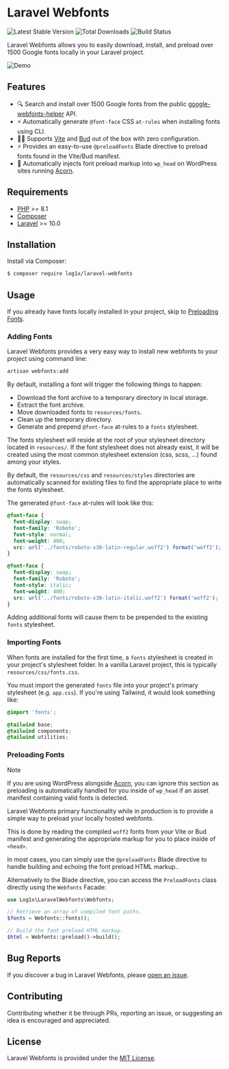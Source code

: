 # Laravel Webfonts

![Latest Stable Version](https://img.shields.io/packagist/v/log1x/laravel-webfonts.svg?style=flat-square)
![Total Downloads](https://img.shields.io/packagist/dt/log1x/laravel-webfonts.svg?style=flat-square)
![Build Status](https://img.shields.io/github/actions/workflow/status/log1x/laravel-webfonts/main.yml?branch=main&style=flat-square)

Laravel Webfonts allows you to easily download, install, and preload over 1500 Google fonts locally in your Laravel project.

![Demo](https://i.imgur.com/JgotyKK.gif)

## Features

- 🔍️ Search and install over 1500 Google fonts from the public [google-webfonts-helper](https://github.com/majodev/google-webfonts-helper) API.
- ⚡️ Automatically generate `@font-face` CSS `at-rules` when installing fonts using CLI.
- 🧑‍💻 Supports [Vite](https://vitejs.dev/) and [Bud](https://github.com/roots/bud) out of the box with zero configuration.
- ⚡️ Provides an easy-to-use `@preloadFonts` Blade directive to preload fonts found in the Vite/Bud manifest.
- 🚀 Automatically injects font preload markup into `wp_head` on WordPress sites running [Acorn](https://github.com/roots/acorn).

## Requirements

- [PHP](https://secure.php.net/manual/en/install.php) >= 8.1
- [Composer](https://getcomposer.org/download/)
- [Laravel](https://github.com/laravel/laravel) >= 10.0

## Installation

Install via Composer:

```sh
$ composer require log1x/laravel-webfonts
```

## Usage

If you already have fonts locally installed in your project, skip to [Preloading Fonts](#preloading-fonts).

### Adding Fonts

Laravel Webfonts provides a very easy way to install new webfonts to your project using command line:

```sh
artisan webfonts:add
```

By default, installing a font will trigger the following things to happen:

- Download the font archive to a temporary directory in local storage.
- Extract the font archive.
- Move downloaded fonts to `resources/fonts`.
- Clean up the temporary directory.
- Generate and prepend `@font-face` at-rules to a `fonts` stylesheet.

The fonts stylesheet will reside at the root of your stylesheet directory located in `resources/`. If the font stylesheet does not already exist, it will be created using the most common stylesheet extension (css, scss, ...) found among your styles.

By default, the `resources/css` and `resources/styles` directories are automatically scanned for existing files to find the appropriate place to write the fonts stylesheet.

The generated `@font-face` at-rules will look like this:

```css
@font-face {
  font-display: swap;
  font-family: 'Roboto';
  font-style: normal;
  font-weight: 400;
  src: url('../fonts/roboto-v30-latin-regular.woff2') format('woff2');
}

@font-face {
  font-display: swap;
  font-family: 'Roboto';
  font-style: italic;
  font-weight: 400;
  src: url('../fonts/roboto-v30-latin-italic.woff2') format('woff2');
}
```

Adding additional fonts will cause them to be prepended to the existing `fonts` stylesheet.

### Importing Fonts

When fonts are installed for the first time, a `fonts` stylesheet is created in your project's stylesheet folder. In a vanilla Laravel project, this is typically `resources/css/fonts.css`.

You must import the generated `fonts` file into your project's primary stylesheet (e.g. `app.css`). If you're using Tailwind, it would look something like:

```css
@import 'fonts';

@tailwind base;
@tailwind components;
@tailwind utilities;
```

### Preloading Fonts

> [!NOTE]
> If you are using WordPress alongside [Acorn](https://github.com/roots/acorn), you can ignore this section as preloading is automatically handled for you inside of `wp_head` if an asset manifest containing valid fonts is detected.

Laravel Webfonts primary functionality while in production is to provide a simple way to preload your locally hosted webfonts.

This is done by reading the compiled `woff2` fonts from your Vite or Bud manifest and generating the appropriate markup for you to place inside of `<head>`.

In most cases, you can simply use the `@preloadFonts` Blade directive to handle building and echoing the font preload HTML markup..

Alternatively to the Blade directive, you can access the `PreloadFonts` class directly using the `Webfonts` Facade:

```php
use Log1x\LaravelWebfonts\Webfonts;

// Retrieve an array of compiled font paths.
$fonts = Webfonts::fonts();

// Build the font preload HTML markup.
$html = Webfonts::preload()->build();
```

## Bug Reports

If you discover a bug in Laravel Webfonts, please [open an issue](https://github.com/log1x/laravel-webfonts/issues).

## Contributing

Contributing whether it be through PRs, reporting an issue, or suggesting an idea is encouraged and appreciated.

## License

Laravel Webfonts is provided under the [MIT License](LICENSE.md).
